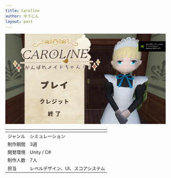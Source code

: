 ```yaml
---
title: Caroline
author: ゆうじん
layout: post
---
```


<span class="image right"><img src="assets/images/img/Games/game3.png" alt="" /></span>

<div class="table-wrapper">
  <table>
    <thead>
      <tr>
        <th> </th>
        <th> </th>
      </tr>
    </thead>
    <tbody>
      <tr>
        <td>ジャンル</td>
        <td>シミュレーション</td>
      </tr>
      <tr>
        <td>制作期間</td>
        <td>3週</td>
      </tr>
      <tr>
        <td>開発環境</td>
        <td>Unity / C#</td>
      </tr>
      <tr>
        <td>制作人数</td>
        <td>7人</td>
      </tr>
      <tr>
        <td>担当</td>
        <td>レベルデザイン、UI、スコアシステム</td>
      </tr>
    </tbody>
  </table>
</div>
